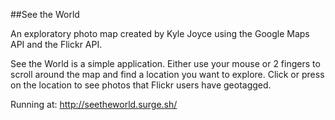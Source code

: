 ##See the World

An exploratory photo map created by Kyle Joyce using the Google Maps API and the Flickr API.

See the World is a simple application. Either use your mouse or 2 fingers to scroll around the map and find a location you want to explore. Click or press on the location to see photos that Flickr users have geotagged. 

Running at: http://seetheworld.surge.sh/
